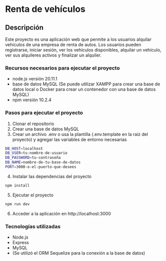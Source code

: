 # Renta de vehículos

## Descripción
Este proyecto es una aplicación web que permite a los usuarios alquilar vehículos de una empresa de renta de autos. Los usuarios pueden registrarse, iniciar sesión, ver los vehículos disponibles, alquilar un vehículo, ver sus alquileres activos y finalizar un alquiler.

### Recursos necesarios para ejecutar el proyecto
- node.js versión 20.11.1
- base de datos MySQL (Se puede utilizar XAMPP para crear una base de datos local o Docker para crear un contenedor con una base de datos MySQL)
- npm versión 10.2.4

### Pasos para ejecutar el proyecto
1. Clonar el repositorio 
2. Crear una base de datos MySQL
3. Crear un archivo .env o usa la plantilla (.env.template en la raíz del proyecto) y agregar las variables de entorno necesarias
```bash
DB_HOST=localhost
DB_USER=tu-nombre-de-usuario
DB_PASSWORD=tu-contraseña
DB_NAME=nombre-de-tu-base-de-datos
PORT=3000-o-el-puerto-que-desees
```
4. Instalar las dependencias del proyecto
```bash
npm install
```
5. Ejecutar el proyecto
```bash
npm run dev
```
6. Acceder a la aplicación en http://localhost:3000

### Tecnologías utilizadas
- Node.js
- Express
- MySQL
- (Se utilizó el ORM Sequelize para la conexión a la base de datos)

